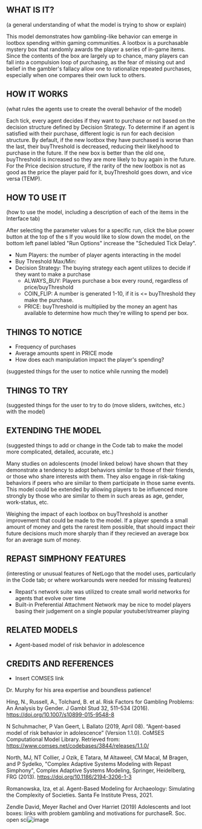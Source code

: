 ## WHAT IS IT?

(a general understanding of what the model is trying to show or explain)

This model demonstrates how gambling-like behavior can emerge in lootbox spending within gaming communities. A lootbox is 
a purchasable mystery box that randomly awards the player a series of in-game items. Since the contents of the box are
largely up to chance, many players can fall into a compulsion loop of purchasing, as the fear of missing out and belief
in the gambler's fallacy allow one to rationalize repeated purchases, especially when one compares their own luck to others. 

## HOW IT WORKS

(what rules the agents use to create the overall behavior of the model)

Each tick, every agent decides if they want to purchase or not based on the decision structure defined by Decision Strategy. 
To determine if an agent is satisfied with their purchase, different logic is run for each decision structure. By default, 
if the new lootbox they have purchased is worse than the last, their buyThreshold is decreased, reducing their likelyhood
to purchase in the future. If the new box is better than the old one, buyThreshold is increased so they are more likely
to buy again in the future. For the Price decision structure, if the rarity of the new lootbox is not as good as the price
the player paid for it, buyThreshold goes down, and vice versa (TEMP). 


## HOW TO USE IT

(how to use the model, including a description of each of the items in the Interface tab)

After selecting the parameter values for a specific run, click the blue power button at the top of the s
If you would like to slow down the model, on the bottom left panel labled "Run Options" increase the "Scheduled Tick Delay". 

- Num Players: the number of player agents interacting in the model
- Buy Threshold Max/Min: 
- Decision Strategy: The buying strategy each agent utilizes to decide if they want to make a purchase
	- ALWAYS_BUY: Players purchase a box every round, regardless of price/buyThreshold
	- COIN_FLIP: A number is generated 1-10, if it is <= buyThreshold they make the purchase. 
	- PRICE: buyThreshold is multiplied by the money an agent has available to determine how much they're willing to spend per box. 
	

## THINGS TO NOTICE

- Frequency of purchases
- Average amounts spent in PRICE mode
- How does each manipulation impact the player's spending?

(suggested things for the user to notice while running the model)

## THINGS TO TRY

(suggested things for the user to try to do (move sliders, switches, etc.) with the model)

## EXTENDING THE MODEL

(suggested things to add or change in the Code tab to make the model more complicated, detailed, accurate, etc.)

Many studies on adolescents (model linked below) have shown that they demonstrate a tendency to adopt behaviors similar to those of their friends,
or those who share interests with them. They also engage in risk-taking behaviors if peers who are similar to them participate
in those same events. This model could be extended by allowing players to be influenced more strongly by those who are similar to
them in such areas as age, gender, work-status, etc. 

Weighing the impact of each lootbox on buyThreshold is another improvement that could be made to the model. If a player spends a small 
amount of money and gets the rarest item possible, that should impact their future decisions much more sharply than if they recieved
an average box for an average sum of money.

## REPAST SIMPHONY FEATURES

(interesting or unusual features of NetLogo that the model uses, particularly in the Code tab; or where workarounds were needed for missing features)
- Repast's network suite was utilized to create small world networks for agents that evolve over time
- Built-in Preferential Attachment Network may be nice to model players basing their judgement on a single popular youtuber/streamer playing


## RELATED MODELS

- Agent-based model of risk behavior in adolescence


## CREDITS AND REFERENCES

- Insert COMSES link  

Dr. Murphy for his area expertise and boundless patience!

Hing, N., Russell, A., Tolchard, B. et al. Risk Factors for Gambling Problems: An Analysis by Gender. J Gambl Stud 32, 511–534 (2016). https://doi.org/10.1007/s10899-015-9548-8

N Schuhmacher, P Van Geert, L Ballato (2019, April 08). “Agent-based model of risk behavior in adolescence” (Version 1.1.0). CoMSES Computational Model Library. Retrieved from: https://www.comses.net/codebases/3844/releases/1.1.0/

North, MJ, NT Collier, J Ozik, E Tatara, M Altaweel, CM Macal, M Bragen, and P Sydelko, "Complex Adaptive Systems Modeling with Repast Simphony", Complex Adaptive Systems Modeling, Springer, Heidelberg, FRG (2013). https://doi.org/10.1186/2194-3206-1-3

Romanowska, Iza, et al. Agent-Based Modeling for Archaeology: Simulating the Complexity of Societies. Santa Fe Institute Press, 2021. 

Zendle David, Meyer Rachel and Over Harriet (2019) Adolescents and loot boxes: links with problem gambling and motivations for purchaseR. Soc. open sci![image](https://user-images.githubusercontent.com/59840908/162547898-152a469f-c1af-4425-9345-5e969473f549.png)
